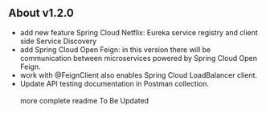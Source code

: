 ## About v1.2.0
- add new feature Spring Cloud Netflix: Eureka service registry and client side Service Discovery
- add Spring Cloud Open Feign: in this version there will be communication between microservices powered by Spring Cloud Open Feign.
- work with @FeignClient also enables Spring Cloud LoadBalancer client.
- Update API testing documentation in Postman collection.
<br/><br/>more complete readme To Be Updated
